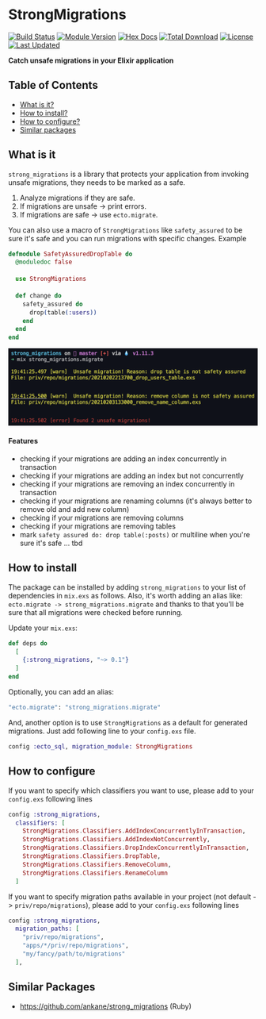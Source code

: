 # StrongMigrations

[![Build Status](https://github.com/surgeventures/strong_migrations/workflows/CI/badge.svg)](https://github.com/surgeventures/strong_migrations/actions)
[![Module Version](https://img.shields.io/hexpm/v/strong_migrations.svg)](https://hex.pm/packages/strong_migrations)
[![Hex Docs](https://img.shields.io/badge/hex-docs-lightgreen.svg)](https://hexdocs.pm/strong_migrations/)
[![Total Download](https://img.shields.io/hexpm/dt/strong_migrations.svg)](https://hex.pm/packages/strong_migrations)
[![License](https://img.shields.io/hexpm/l/strong_migrations.svg)](https://github.com/surgeventures/strong_migrations/blob/master/LICENSE.md)
[![Last Updated](https://img.shields.io/github/last-commit/surgeventures/strong_migrations.svg)](https://github.com/surgeventures/strong_migrations/commits/master)

**Catch unsafe migrations in your Elixir application**

## Table of Contents

- [What is it?](#what-is-it)
- [How to install?](#how-to-install)
- [How to configure?](#how-to-configure)
- [Similar packages](#similar-packages)

## What is it

`strong_migrations` is a library that protects your application from invoking unsafe migrations, they needs to be marked as a safe.

1. Analyze migrations if they are safe.
2. If migrations are unsafe -> print errors.
3. If migrations are safe -> use `ecto.migrate`.

You can also use a macro of `StrongMigrations` like `safety_assured` to be sure it's safe and you can run migrations with specific changes. Example

```elixir
defmodule SafetyAssuredDropTable do
  @moduledoc false

  use StrongMigrations

  def change do
    safety_assured do
      drop(table(:users))
    end
  end
end
```

![](asset/img/example.png)

#### Features

- checking if your migrations are adding an index concurrently in transaction
- checking if your migrations are adding an index but not concurrently
- checking if your migrations are removing an index concurrently in transaction
- checking if your migrations are renaming columns (it's always better to remove old and add new column)
- checking if your migrations are removing columns
- checking if your migrations are removing tables
- mark `safety assured do: drop table(:posts)` or multiline when you're sure it's safe
  ... tbd

## How to install

The package can be installed by adding `strong_migrations` to your list of dependencies in `mix.exs` as follows. Also, it's worth adding an alias like: `ecto.migrate -> strong_migrations.migrate` and thanks to that you'll be sure that all migrations were checked before running.

Update your `mix.exs`:

```elixir
def deps do
  [
    {:strong_migrations, "~> 0.1"}
  ]
end
```

Optionally, you can add an alias:

```elixir
"ecto.migrate": "strong_migrations.migrate"
```

And, another option is to use `StrongMigrations` as a default for generated migrations. Just add following line to your `config.exs` file.

```elixir
config :ecto_sql, migration_module: StrongMigrations
```

## How to configure

If you want to specify which classifiers you want to use, please add to your `config.exs` following lines

```elixir
config :strong_migrations,
  classifiers: [
    StrongMigrations.Classifiers.AddIndexConcurrentlyInTransaction,
    StrongMigrations.Classifiers.AddIndexNotConcurrently,
    StrongMigrations.Classifiers.DropIndexConcurrentlyInTransaction,
    StrongMigrations.Classifiers.DropTable,
    StrongMigrations.Classifiers.RemoveColumn,
    StrongMigrations.Classifiers.RenameColumn
  ]
```

If you want to specify migration paths available in your project (not default -> `priv/repo/migrations`), please add to your `config.exs` following lines

```elixir
config :strong_migrations,
  migration_paths: [
    "priv/repo/migrations",
    "apps/*/priv/repo/migrations",
    "my/fancy/path/to/migrations"
  ],
```

## Similar Packages

- https://github.com/ankane/strong_migrations (Ruby)
